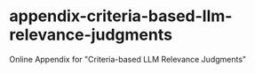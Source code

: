 # appendix-criteria-based-llm-relevance-judgments
Online Appendix for "Criteria-based LLM Relevance Judgments"
